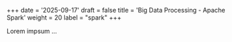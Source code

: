 +++
date = '2025-09-17'
draft = false
title = 'Big Data Processing - Apache Spark'
weight = 20
label = "spark"
+++

Lorem impsum ...

<!-- more -->